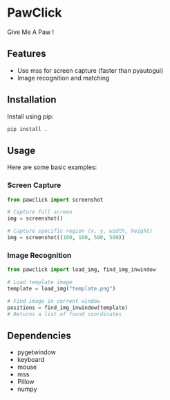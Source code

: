 # PawClick

Give Me A Paw !

## Features

- Use mss for screen capture (faster than pyautogui)
- Image recognition and matching

## Installation

Install using pip:

```bash
pip install .
```

## Usage

Here are some basic examples:

### Screen Capture

```python
from pawclick import screenshot

# Capture full screen
img = screenshot()

# Capture specific region (x, y, width, height)
img = screenshot((100, 100, 500, 500))
```

### Image Recognition

```python
from pawclick import load_img, find_img_inwindow

# Load template image
template = load_img("template.png")

# Find image in current window
positions = find_img_inwindow(template)
# Returns a list of found coordinates
```

## Dependencies

- pygetwindow
- keyboard
- mouse
- mss
- Pillow
- numpy
